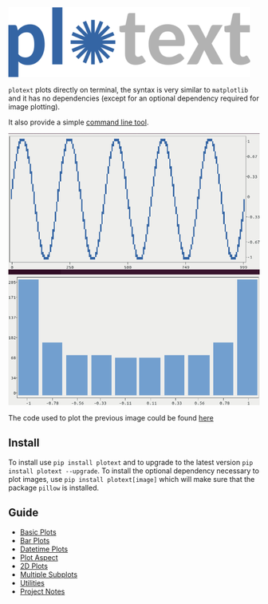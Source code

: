 <p align="left">  <img src="https://raw.githubusercontent.com/piccolomo/plotext/master/images/logo.png" /></p>

`plotext` plots directly on terminal, the syntax is very similar to `matplotlib` and it has no dependencies (except for an optional dependency required for image plotting).

It also provide a simple [command line tool](https://github.com/piccolomo/plotext/blob/master/readme/utilities.md#command-line-tool).

![example](https://raw.githubusercontent.com/piccolomo/plotext/master/images/subplots.png)

The code used to plot the previous image could be found [here](https://github.com/piccolomo/plotext/blob/master/readme/subplots.md)

## Install

To install use ```pip install plotext``` and to upgrade to the latest version ```pip install plotext --upgrade```.
To install the optional dependency necessary to plot images, use ```pip install plotext[image]``` which will make sure that the package `pillow` is installed.


## Guide

- [Basic Plots](https://github.com/piccolomo/plotext/blob/master/readme/basic.md) 
- [Bar Plots](https://github.com/piccolomo/plotext/blob/master/readme/bar.md)
- [Datetime Plots](https://github.com/piccolomo/plotext/blob/master/readme/datetime.md)
- [Plot Aspect](https://github.com/piccolomo/plotext/blob/master/readme/aspect.md)
- [2D Plots](https://github.com/piccolomo/plotext/blob/master/readme/2d-plots.md)
- [Multiple Subplots](https://github.com/piccolomo/plotext/blob/master/readme/subplots.md)
- [Utilities](https://github.com/piccolomo/plotext/blob/master/readme/utilities.md)
- [Project Notes](https://github.com/piccolomo/plotext/blob/master/readme/notes.md)




